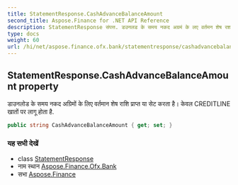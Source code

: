 ```yaml
---
title: StatementResponse.CashAdvanceBalanceAmount
second_title: Aspose.Finance for .NET API Reference
description: StatementResponse संपत्त. डउनलड के समय नकद अग्रमं के लए वर्तमन शेष रश प्रप्त य सेट करत है केवल CREDITLINE खतं पर लगू हत है.
type: docs
weight: 60
url: /hi/net/aspose.finance.ofx.bank/statementresponse/cashadvancebalanceamount/
---
```

## StatementResponse.CashAdvanceBalanceAmount property

डाउनलोड के समय नकद अग्रिमों के लिए वर्तमान शेष राशि प्राप्त या सेट करता है। केवल CREDITLINE खातों पर लागू होता है.

```csharp
public string CashAdvanceBalanceAmount { get; set; }
```

### यह सभी देखें

* class [StatementResponse](../)
* नाम स्थान [Aspose.Finance.Ofx.Bank](../../statementresponse/)
* सभा [Aspose.Finance](../../../)


